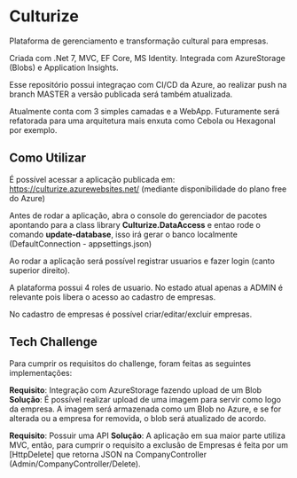 # Culturize

Plataforma de gerenciamento e transformação cultural para empresas.

Criada com .Net 7, MVC, EF Core, MS Identity. Integrada com AzureStorage (Blobs) e Application Insights.

Esse repositório possui integraçao com CI/CD da Azure, ao realizar push na branch MASTER a versão publicada será também atualizada.

Atualmente conta com 3 simples camadas e a WebApp. Futuramente será refatorada para uma arquitetura mais enxuta como Cebola ou Hexagonal por exemplo.


## Como Utilizar

É possível acessar a aplicação publicada em: https://culturize.azurewebsites.net/ (mediante disponibilidade do plano free do Azure)

Antes de rodar a aplicação, abra o console do gerenciador de pacotes apontando para a class library **Culturize.DataAccess** e entao rode o comando **update-database**, 
isso irá gerar o banco localmente (DefaultConnection - appsettings.json)

Ao rodar a aplicação será possível registrar usuarios e fazer login (canto superior direito). 

A plataforma possui 4 roles de usuario. No estado atual apenas a ADMIN é relevante pois libera o acesso ao cadastro de empresas.

No cadastro de empresas é possível criar/editar/excluir empresas.


## Tech Challenge 

Para cumprir os requisitos do challenge, foram feitas as seguintes implementações:

**Requisito**: Integração com AzureStorage fazendo upload de um Blob
**Solução**: É possível realizar upload de uma imagem para servir como logo da empresa. A imagem será armazenada como um Blob no Azure, e se for alterada ou a empresa for
removida, o blob será atualizado de acordo.

**Requisito**: Possuir uma API
**Solução**: A aplicação em sua maior parte utiliza MVC, então, para cumprir o requisito a exclusão de Empresas é feita por um [HttpDelete] que retorna JSON na CompanyController 
(Admin/CompanyController/Delete).






